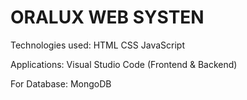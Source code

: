 # ORALUX WEB SYSTEN

Technologies used:
HTML
CSS
JavaScript

Applications:
Visual Studio Code (Frontend & Backend)

For Database:
MongoDB

